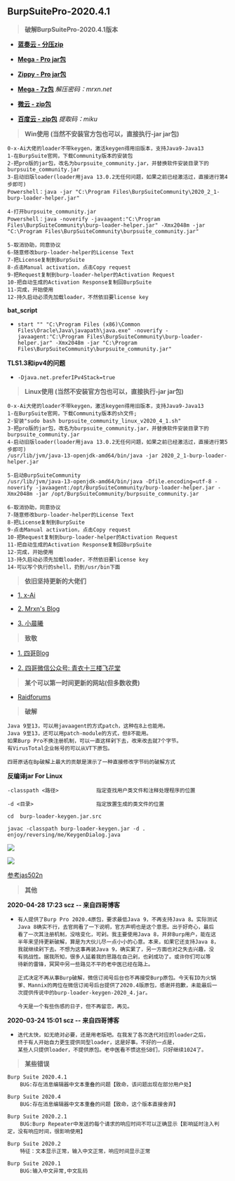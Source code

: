 ## BurpSuitePro-2020.4.1

> **破解BurpSuitePro-2020.4.1版本**

- **[蓝奏云 - 分压zip](https://grayad.lanzous.com/b0bkkd96f)**

- **[Mega - Pro jar包](https://mega.nz/file/PJ0H3JIL#H7Lc0spRbNd3k8W6MQz0dBivQGKlO2MM3UuNbfK5kZ4)**

- **[Zippy - Pro jar包](https://www89.zippyshare.com/v/vtwIvMFu/file.html)**

- **[Mega - 7z包](https://mega.nz/file/SVUFSQgQ#osze1oItI_MBXNSIFoF3psYpHR3Rl6OCPfdo2Jc0jRc)** *解压密码：mrxn.net*

- **[微云 - zip包](https://share.weiyun.com/i0u9iepi)**

- **[百度云 - zip包](https://pan.baidu.com/s/1KQMBtxZxAxXRZ55aB81f4w)** *提取码：miku*

> **Win使用 (当然不安装官方包也可以，直接执行-jar jar包)**

  ```
  0-x-Ai大佬的loader不带keygen，激活keygen得用旧版本，支持Java9-Java13
  1-在BurpSuite官网，下载Community版本的安装包
  2-把pro版的jar包，改名为burpsuite_community.jar，并替换软件安装目录下的burpsuite_community.jar
  3-启动旧版loader(loader用java 13.0.2无任何问题，如果之前已经激活过，直接进行第4步即可)
  Powershell：java -jar "C:\Program Files\BurpSuiteCommunity\2020_2_1-burp-loader-helper.jar"

  4-打开burpsuite_community.jar
  Powershell：java -noverify -javaagent:"C:\Program Files\BurpSuiteCommunity\burp-loader-helper.jar" -Xmx2048m -jar "C:\Program Files\BurpSuiteCommunity\burpsuite_community.jar"
  
  5-取消协助，同意协议
  6-随意修改burp-loader-helper的License Text
  7-把License复制到BurpSuite
  8-点击Manual activation，点击Copy request
  9-把Request复制到burp-loader-helper的Activation Request
  10-把自动生成的Activation Response复制回BurpSuite
  11-完成，开始使用
  12-持久启动必须先加载loader，不然依旧要license key
  ```

**bat_script**

- `start "" "C:\Program Files (x86)\Common Files\Oracle\Java\javapath\java.exe" -noverify -javaagent:"C:\Program Files\BurpSuiteCommunity\burp-loader-helper.jar" -Xmx2048m -jar "C:\Program Files\BurpSuiteCommunity\burpsuite_community.jar"`

**TLS1.3和ipv4的问题**

- `-Djava.net.preferIPv4Stack=true`

> **Linux使用 (当然不安装官方包也可以，直接执行-jar jar包)**

  ```
  0-x-Ai大佬的loader不带keygen，激活keygen得用旧版本，支持Java9-Java13
  1-在BurpSuite官网，下载Community版本的sh文件;
  2-安装"sudo bash burpsuite_community_linux_v2020_4_1.sh"
  3-把pro版的jar包，改名为burpsuite_community.jar，并替换软件安装目录下的burpsuite_community.jar
  4-启动旧版loader(loader用java 13.0.2无任何问题，如果之前已经激活过，直接进行第5步即可)
  /usr/lib/jvm/java-13-openjdk-amd64/bin/java -jar 2020_2_1-burp-loader-helper.jar

  5-启动BurpSuiteCommunity
  /usr/lib/jvm/java-13-openjdk-amd64/bin/java -Dfile.encoding=utf-8 -noverify -javaagent:/opt/BurpSuiteCommunity/burp-loader-helper.jar -Xmx2048m -jar /opt/BurpSuiteCommunity/burpsuite_community.jar

  6-取消协助，同意协议
  7-随意修改burp-loader-helper的License Text
  8-把License复制到BurpSuite
  9-点击Manual activation，点击Copy request
  10-把Request复制到burp-loader-helper的Activation Request
  11-把自动生成的Activation Response复制回BurpSuite
  12-完成，开始使用
  13-持久启动必须先加载loader，不然依旧要license key
  14-可以写个执行的shell，扔到/usr/bin下面
  ```
> **依旧坚持更新的大佬们**

- [1. x-Ai](https://github.com/x-Ai/BurpSuiteLoader)

- [2. Mrxn's Blog](https://mrxn.net/)

- [3. 小晨曦](https://xcxmiku.com/)

> **致敬**

- [1. 四哥Blog](http://scz.617.cn:8/misc/201910151519.txt)

- [2. 四哥微信公众号: 青衣十三楼飞花堂]()

> **某个可以第一时间更新的网站(但多数收费)**

- [Raidforums](https://raidforums.com/Forum-Cracking-Tools)

> **破解**

```
Java 9至13，可以用javaagent的方式patch，这种在8上也能用。
Java 9至13，还可以用patch-module的方式，但8不能用。
如果Burp Pro不换注册机制，可以一直这样剁下去，改来改去就7个字节。
有VirusTotal企业帐号的可以从VT下原包。

四哥原话在Bp破解上最大的贡献是演示了一种直接修改字节码的破解方式
```

**反编译jar For Linux**

```
-classpath <路径>            指定查找用户类文件和注释处理程序的位置

-d <目录>                    指定放置生成的类文件的位置

cd  burp-loader-keygen.jar.src

javac -classpath burp-loader-keygen.jar -d . enjoy/reversing/me/KeygenDialog.java
```

![](https://github.com/jas502n/BurpSuite_Pro_v1.7.37/blob/master/javac.jpg)

![](https://github.com/jas502n/BurpSuite_Pro_v1.7.37/raw/master/JD-GUI.jpg)

[参考jas502n](https://github.com/jas502n/BurpSuite_Pro_v1.7.37/blob/master/README.md)

> **其他**

**2020-04-28 17:23 scz -- 来自四哥博客**

- ```
  有人提供了Burp Pro 2020.4原包，要求最低Java 9，不再支持Java 8。实际测试
  Java 8确实不行，去官网看了一下说明，官方声明也是这个意思。出于好奇心，最后
  看了一次其注册机制，没啥变化，可剁。我主要使用Java 8，并非Burp用户，能在这
  半年来坚持更新破解，算是为大伙儿尽一点小小的心意。本来，如果它还支持Java 8，
  我就继续剁下去。不想为这事再装Java 9，确实累了，另一方面也对之失去兴趣，没
  有挑战性。据我所知，很多人延着我的思路在自己剁，也剁成功了。或许你们可以等
  待新的雷锋，冥冥中另一些路见不平的老中医已经在路上。
  
  正式决定不再从事Burp破解，微信订阅号后台也不再接受Burp原包。今天有ID为火锅
  爹、Mannix的两位在微信订阅号后台提供了2020.4版原包，感谢并抱歉，未能最后一
  次提供传说中的burp-loader-keygen-2020_4.jar。
  
  今天是一个有些伤感的日子，但不再留恋，再见。
  ```

**2020-03-24 15:01 scz -- 来自四哥博客**

- ```
  迭代太快，如无绝对必要，还是用老版吧。在我发了各次迭代对应的loader之后，
  终于有人开始自力更生提供同型loader，这是好事。不好的一点是，
  某些人只提供loader，不提供原包。老中医看不惯这些SB们，只好继续1024了。
  ```

> **某些错误**

```
Burp Suite 2020.4.1
    BUG:存在消息编辑器中文本重叠的问题【致命，该问题出现在部分用户处】

Burp Suite 2020.4
    BUG:存在消息编辑器中文本重叠的问题【致命，这个版本直接舍弃】

Burp Suite 2020.2.1
    BUG:Burp Repeater中发送的每个请求的响应时间不可以正确显示【影响延时注入判定，没有响应时间，很影响使用】

Burp Suite 2020.2
    特征：文本显示正常，输入中文正常，响应时间显示正常

Burp Suite 2020.1
    BUG:输入中文异常,中文乱码
```
